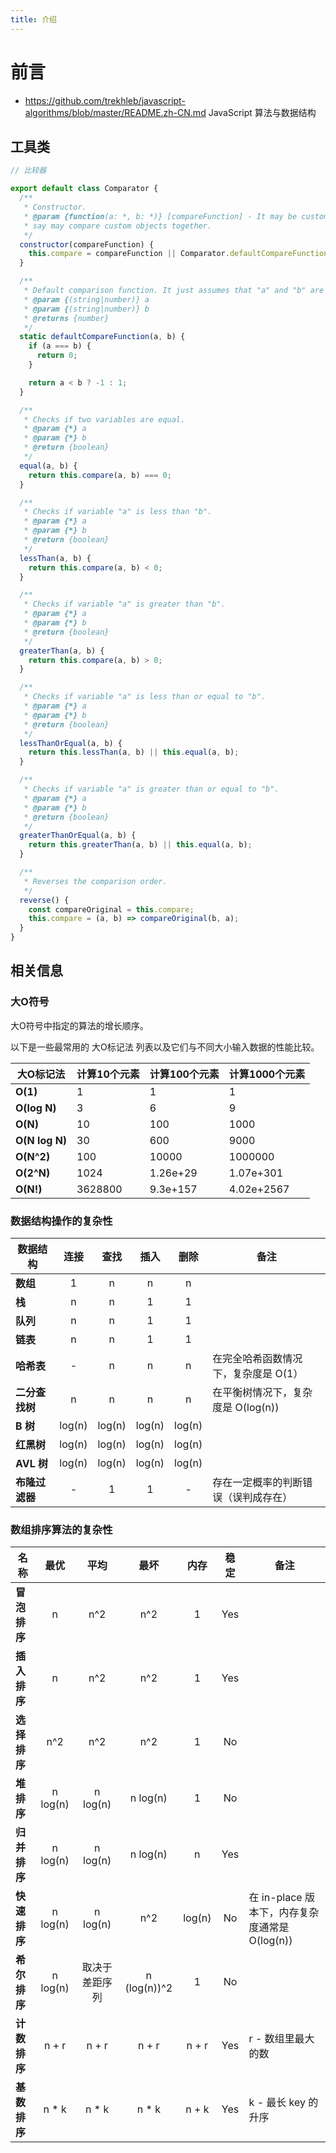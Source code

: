 ```yaml
---
title: 介绍
---
```


# 前言

* https://github.com/trekhleb/javascript-algorithms/blob/master/README.zh-CN.md JavaScript 算法与数据结构

## 工具类

```js
// 比较器

export default class Comparator {
  /**
   * Constructor.
   * @param {function(a: *, b: *)} [compareFunction] - It may be custom compare function that, let's
   * say may compare custom objects together.
   */
  constructor(compareFunction) {
    this.compare = compareFunction || Comparator.defaultCompareFunction;
  }

  /**
   * Default comparison function. It just assumes that "a" and "b" are strings or numbers.
   * @param {(string|number)} a
   * @param {(string|number)} b
   * @returns {number}
   */
  static defaultCompareFunction(a, b) {
    if (a === b) {
      return 0;
    }

    return a < b ? -1 : 1;
  }

  /**
   * Checks if two variables are equal.
   * @param {*} a
   * @param {*} b
   * @return {boolean}
   */
  equal(a, b) {
    return this.compare(a, b) === 0;
  }

  /**
   * Checks if variable "a" is less than "b".
   * @param {*} a
   * @param {*} b
   * @return {boolean}
   */
  lessThan(a, b) {
    return this.compare(a, b) < 0;
  }

  /**
   * Checks if variable "a" is greater than "b".
   * @param {*} a
   * @param {*} b
   * @return {boolean}
   */
  greaterThan(a, b) {
    return this.compare(a, b) > 0;
  }

  /**
   * Checks if variable "a" is less than or equal to "b".
   * @param {*} a
   * @param {*} b
   * @return {boolean}
   */
  lessThanOrEqual(a, b) {
    return this.lessThan(a, b) || this.equal(a, b);
  }

  /**
   * Checks if variable "a" is greater than or equal to "b".
   * @param {*} a
   * @param {*} b
   * @return {boolean}
   */
  greaterThanOrEqual(a, b) {
    return this.greaterThan(a, b) || this.equal(a, b);
  }

  /**
   * Reverses the comparison order.
   */
  reverse() {
    const compareOriginal = this.compare;
    this.compare = (a, b) => compareOriginal(b, a);
  }
}
```




## 相关信息

### 大O符号

大O符号中指定的算法的增长顺序。

以下是一些最常用的 大O标记法 列表以及它们与不同大小输入数据的性能比较。

| 大O标记法      | 计算10个元素                 | 计算100个元素                 | 计算1000个元素                  |
| -------------- | ---------------------------- | ----------------------------- | ------------------------------- |
| **O(1)**       | 1                            | 1                             | 1                               |
| **O(log N)**   | 3                            | 6                             | 9                               |
| **O(N)**       | 10                           | 100                           | 1000                            |
| **O(N log N)** | 30                           | 600                           | 9000                            |
| **O(N^2)**     | 100                          | 10000                         | 1000000                         |
| **O(2^N)**     | 1024                         | 1.26e+29                      | 1.07e+301                       |
| **O(N!)**      | 3628800                      | 9.3e+157                      | 4.02e+2567                      |

### 数据结构操作的复杂性

| 数据结构       |  连接  |  查找  |  插入  |  删除  | 备注 |
| -------------- | :----: | :----: | :----: | :----: | ---- |
| **数组**       |   1    |   n    |   n    |   n    |      |
| **栈**         |   n    |   n    |   1    |   1    |      |
| **队列**       |   n    |   n    |   1    |   1    |      |
| **链表**       |   n    |   n    |   1    |   1    |      |
| **哈希表**     |   -    |   n    |   n    |   n    | 在完全哈希函数情况下，复杂度是 O(1） |
| **二分查找树** |   n    |   n    |   n    |   n    | 在平衡树情况下，复杂度是 O(log(n)) |
| **B 树**       | log(n) | log(n) | log(n) | log(n) |      |
| **红黑树**     | log(n) | log(n) | log(n) | log(n) |      |
| **AVL 树**     | log(n) | log(n) | log(n) | log(n) |      |
| **布隆过滤器** |   -    |   1    |   1    | - | 存在一定概率的判断错误（误判成存在） |

### 数组排序算法的复杂性

| 名称                  | 最优      | 平均      | 最坏          | 内存      | 稳定      | 备注                  |
| --------------------- | :-------: | :-------: | :-----------: | :-------: | :-------: | --------------------- |
| **冒泡排序**          | n         | n^2       | n^2           | 1         | Yes       |                       |
| **插入排序**          | n         | n^2       | n^2           | 1         | Yes       |                       |
| **选择排序**          | n^2       | n^2       | n^2           | 1         | No        |                       |
| **堆排序**            | n log(n)  | n log(n)  | n log(n)      | 1         | No        |                       |
| **归并排序**          | n log(n)  | n log(n)  | n log(n)      | n         | Yes       |                       |
| **快速排序**          | n log(n)  | n log(n)  | n^2           | log(n)    | No        | 在 in-place 版本下，内存复杂度通常是 O(log(n)) |
| **希尔排序**          | n log(n)  | 取决于差距序列   | n (log(n))^2  | 1         | No        |  |
| **计数排序**          | n + r     | n + r     | n + r         | n + r     | Yes       | r - 数组里最大的数    |
| **基数排序**          | n * k     | n * k     | n * k         | n + k     | Yes       | k - 最长 key 的升序   |


